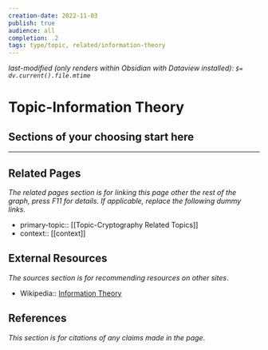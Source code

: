```yaml
---
creation-date: 2022-11-03
publish: true
audience: all
completion: .2
tags: type/topic, related/information-theory
---
```

*last-modified (only renders within Obsidian with Dataview installed): `$= dv.current().file.mtime`*
# Topic-Information Theory

## Sections of your choosing start here

---
## Related Pages
*The related pages section is for linking this page other the rest of the graph, press F11 for details. If applicable, replace the following dummy links.*
- primary-topic:: [[Topic-Cryptography Related Topics]]
- context:: \[\[context\]\]

## External Resources
*The sources section is for recommending resources on other sites*.
- Wikipedia:: [Information Theory](https://en.wikipedia.org/wiki/Information_theory)

## References
*This section is for citations of any claims made in the page*.